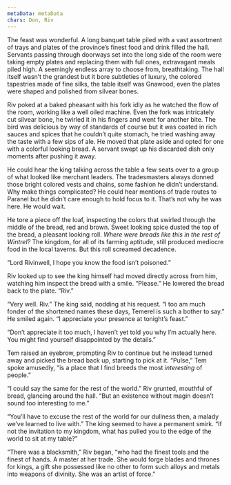 ```yaml
---
metaData: metaData
chars: Don, Riv
---
```


The feast was wonderful. A long banquet table piled with a vast assortment of trays and plates of the province’s finest food and drink filled the hall. Servants passing through doorways set into the long side of the room were taking empty plates and replacing them with full ones, extravagant meals piled high. A seemingly endless array to choose from, breathtaking. The hall itself wasn’t the grandest but it bore subtleties of luxury, the colored tapestries made of fine silks, the table itself was Gnawood, even the plates were shaped and polished from silvear bones.

Riv poked at a baked pheasant with his fork idly as he watched the flow of the room, working like a well oiled machine. Even the fork was intricately cut silvear bone, he twirled it in his fingers and went for another bite. The bird was delicious by way of standards of course but it was coated in rich sauces and spices that he couldn’t quite stomach, he tried washing away the taste with a few sips of ale. He moved that plate aside and opted for one with a colorful looking bread. A servant swept up his discarded dish only moments after pushing it away. 

He could hear the king talking across the table a few seats over to a group of what looked like merchant leaders. The tradesmasters always donned those bright colored vests and chains, some fashion he didn’t understand. Why make things complicated? He could hear mentions of trade routes to Paranel but he didn’t care enough to hold focus to it. That’s not why he was here. He would wait.

He tore a piece off the loaf, inspecting the colors that swirled through the middle of the bread, red and brown. Sweet looking spice dusted the top of the bread, a pleasant looking roll. *Where were breads like this in the rest of Wintrel?* The kingdom, for all of its farming aptitude, still produced mediocre food in the local taverns. But this roll screamed decadence. 

“Lord Rivinwell, I hope you know the food isn’t poisoned.”

Riv looked up to see the king himself had moved directly across from him, watching him inspect the bread with a smile. “Please.” He lowered the bread back to the plate. “Riv.”

“Very well. Riv.” The king said, nodding at his request. “I too am much fonder of the shortened names these days, Temerel is such a bother to say.” He smiled again. “I appreciate your presence at tonight’s feast.”

“Don’t appreciate it too much, I haven’t yet told you why I’m actually here. You might find yourself disappointed by the details.” 

Tem raised an eyebrow, prompting Riv to continue but he instead turned away and picked the bread back up, starting to pick at it. “Pulse,” Tem spoke amusedly, “is a place that I find breeds the most *interesting* of people.”

“I could say the same for the rest of the world.” Riv grunted, mouthful of bread, glancing around the hall. “But an existence without magin doesn’t sound too interesting to me.”

“You’ll have to excuse the rest of the world for our dullness then, a malady we’ve learned to live with.” The king seemed to have a permanent smirk. “If not the invitation to my kingdom, what has pulled you to the edge of the world to sit at my table?”

“There was a blacksmith,” Riv began, “who had the finest tools and the finest of hands. A master at her trade. She would forge blades and thrones for kings, a gift she possessed like no other to form such alloys and metals into weapons of divinity. She was an artist of force.”